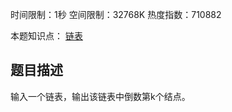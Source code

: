 时间限制：1秒 空间限制：32768K 热度指数：710882

本题知识点： [链表](https://www.nowcoder.com/questionCenter?questionTypes=000100&mutiTagIds=580)

## 题目描述

输入一个链表，输出该链表中倒数第k个结点。

